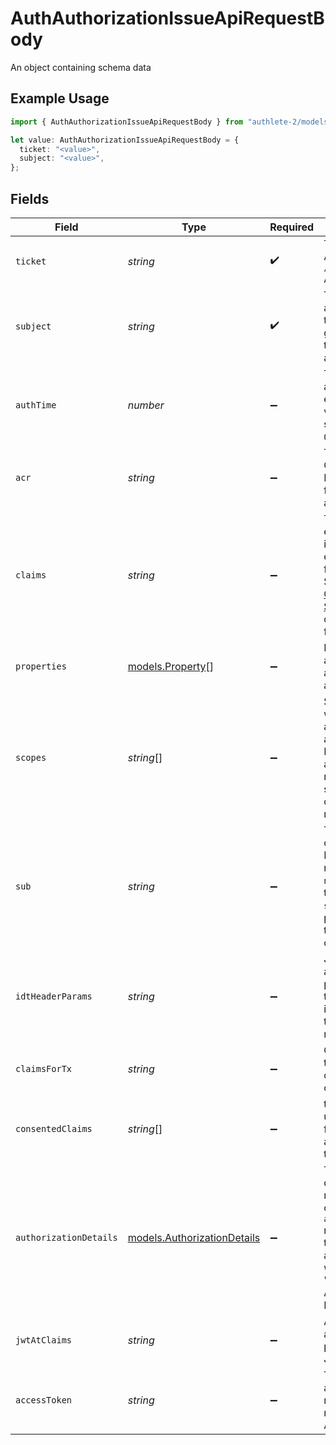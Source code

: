 # AuthAuthorizationIssueApiRequestBody

An object containing schema data

## Example Usage

```typescript
import { AuthAuthorizationIssueApiRequestBody } from "authlete-2/models/operations";

let value: AuthAuthorizationIssueApiRequestBody = {
  ticket: "<value>",
  subject: "<value>",
};
```

## Fields

| Field                                                                                                                                                                                                                                            | Type                                                                                                                                                                                                                                             | Required                                                                                                                                                                                                                                         | Description                                                                                                                                                                                                                                      |
| ------------------------------------------------------------------------------------------------------------------------------------------------------------------------------------------------------------------------------------------------ | ------------------------------------------------------------------------------------------------------------------------------------------------------------------------------------------------------------------------------------------------ | ------------------------------------------------------------------------------------------------------------------------------------------------------------------------------------------------------------------------------------------------ | ------------------------------------------------------------------------------------------------------------------------------------------------------------------------------------------------------------------------------------------------ |
| `ticket`                                                                                                                                                                                                                                         | *string*                                                                                                                                                                                                                                         | :heavy_check_mark:                                                                                                                                                                                                                               | The ticket issued from Authlete `/auth/authorization` API.<br/>                                                                                                                                                                                  |
| `subject`                                                                                                                                                                                                                                        | *string*                                                                                                                                                                                                                                         | :heavy_check_mark:                                                                                                                                                                                                                               | The subject (= a user account managed by the service) who has granted authorization to the client application.<br/>                                                                                                                              |
| `authTime`                                                                                                                                                                                                                                       | *number*                                                                                                                                                                                                                                         | :heavy_minus_sign:                                                                                                                                                                                                                               | The time when the authentication of the end-user occurred. Its value is the number of seconds from `1970-01-01`.<br/>                                                                                                                            |
| `acr`                                                                                                                                                                                                                                            | *string*                                                                                                                                                                                                                                         | :heavy_minus_sign:                                                                                                                                                                                                                               | The Authentication Context Class Reference performed for the end-user authentication.                                                                                                                                                            |
| `claims`                                                                                                                                                                                                                                         | *string*                                                                                                                                                                                                                                         | :heavy_minus_sign:                                                                                                                                                                                                                               | The claims of the end-user (= pieces of information about the end-user) in JSON format.<br/>See [OpenID Connect Core 1.0, 5.1. Standard Claims](https://openid.net/specs/openid-connect-core-1_0.html#StandardClaims) for details about the format.<br/> |
| `properties`                                                                                                                                                                                                                                     | [models.Property](../../models/property.md)[]                                                                                                                                                                                                    | :heavy_minus_sign:                                                                                                                                                                                                                               | Extra properties to associate with an access token and/or an authorization code.                                                                                                                                                                 |
| `scopes`                                                                                                                                                                                                                                         | *string*[]                                                                                                                                                                                                                                       | :heavy_minus_sign:                                                                                                                                                                                                                               | Scopes to associate with an access token and/or an authorization code.<br/>If a non-empty string array is given, it replaces the scopes specified by the original authorization request.<br/>                                                    |
| `sub`                                                                                                                                                                                                                                            | *string*                                                                                                                                                                                                                                         | :heavy_minus_sign:                                                                                                                                                                                                                               | The value of the `sub` claim to embed in an ID token. If this request parameter is `null` or empty,<br/>the value of the `subject` request parameter is used as the value of the `sub` claim.<br/>                                               |
| `idtHeaderParams`                                                                                                                                                                                                                                | *string*                                                                                                                                                                                                                                         | :heavy_minus_sign:                                                                                                                                                                                                                               | JSON that represents additional JWS header parameters for ID tokens that may be issued based on<br/>the authorization request.<br/>                                                                                                              |
| `claimsForTx`                                                                                                                                                                                                                                    | *string*                                                                                                                                                                                                                                         | :heavy_minus_sign:                                                                                                                                                                                                                               | Claim key-value pairs that are used to compute transformed claims.<br/>                                                                                                                                                                          |
| `consentedClaims`                                                                                                                                                                                                                                | *string*[]                                                                                                                                                                                                                                       | :heavy_minus_sign:                                                                                                                                                                                                                               | the claims that the user has consented for the client application<br/>to know.<br/>                                                                                                                                                              |
| `authorizationDetails`                                                                                                                                                                                                                           | [models.AuthorizationDetails](../../models/authorizationdetails.md)                                                                                                                                                                              | :heavy_minus_sign:                                                                                                                                                                                                                               | The authorization details. This represents the value of the `authorization_details`<br/>request parameter in the preceding device authorization request which is defined in<br/>"OAuth 2.0 Rich Authorization Requests".<br/>                    |
| `jwtAtClaims`                                                                                                                                                                                                                                    | *string*                                                                                                                                                                                                                                         | :heavy_minus_sign:                                                                                                                                                                                                                               | Additional claims that are added to the payload part of the JWT access token.<br/>                                                                                                                                                               |
| `accessToken`                                                                                                                                                                                                                                    | *string*                                                                                                                                                                                                                                         | :heavy_minus_sign:                                                                                                                                                                                                                               | The representation of an access token that may be issued as a result of the Authlete API call.<br/>                                                                                                                                              |